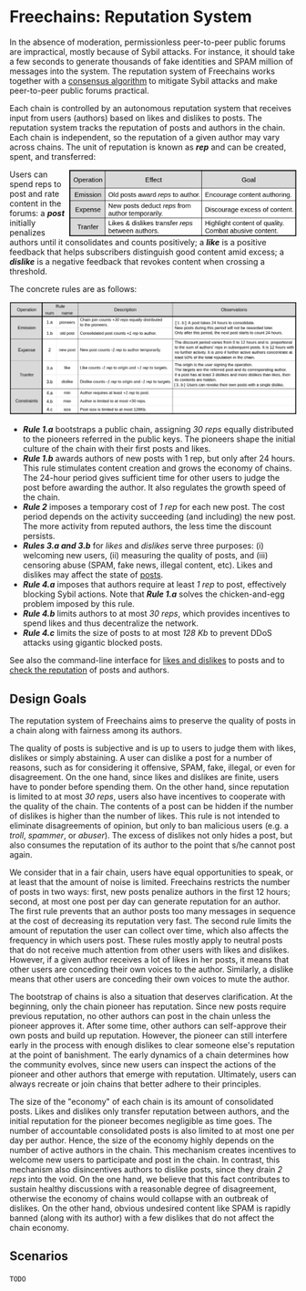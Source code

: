 # Freechains: Reputation System

In the absence of moderation, permissionless peer-to-peer public forums are
impractical, mostly because of Sybil attacks.
For instance, it should take a few seconds to generate thousands of fake
identities and SPAM million of messages into the system.
The reputation system of Freechains works together with a
[consensus algorithm](cons.md) to mitigate Sybil attacks and make peer-to-peer
public forums practical.

Each chain is controlled by an autonomous reputation system that receives input
from users (authors) based on likes and dislikes to posts.
The reputation system tracks the reputation of posts and authors in the chain.
Each chain is independent, so the reputation of a given author may vary across
chains.
The unit of reputation is known as ***rep*** and can be created, spent, and
transferred:

<img src="general.png" width="400" align="right">

Users can spend reps to post and rate content in the forums:
    a ***post*** initially penalizes authors until it consolidates and counts positively;
    a ***like*** is a positive feedback that helps subscribers distinguish good content amid excess;
    a ***dislike*** is a negative feedback that revokes content when crossing a threshold.

The concrete rules are as follows:

<img src="rules.png">

- ***Rule 1.a*** bootstraps a public chain, assigning *30 reps* equally
  distributed to the pioneers referred in the public keys.
  The pioneers shape the initial culture of the chain with their first posts
  and likes.
- ***Rule 1.b*** awards authors of new posts with 1 rep, but only after 24
  hours.
  This rule stimulates content creation and grows the economy of chains.
  The 24-hour period gives sufficient time for other users to judge the post
  before awarding the author.
  It also regulates the growth speed of the chain.
- ***Rule 2*** imposes a temporary cost of *1 rep* for each new post.
  The cost period depends on the activity succeeding (and including) the new
  post.
  The more activity from reputed authors, the less time the discount persists.
- ***Rules 3.a and 3.b*** for *likes* and *dislikes* serve three purposes:
    (i) welcoming new users,
    (ii) measuring the quality of posts, and
    (iii) censoring abuse (SPAM, fake news, illegal content, etc).
  Likes and dislikes may affect the state of [posts](blocks.md).
- ***Rule 4.a*** imposes that authors require at least *1 rep* to post,
  effectively blocking Sybil actions.
  Note that ***Rule 1.a*** solves the chicken-and-egg problem imposed by this
  rule.
- ***Rule 4.b*** limits authors to at most *30 reps*, which provides incentives
  to spend likes and thus decentralize the network.
- ***Rule 4.c*** limits the size of posts to at most *128 Kb* to prevent DDoS
  attacks using gigantic blocked posts.

See also the command-line interface for
    [likes and dislikes](cmds.md#chain-like--dislike) to posts
    and to [check the reputation](cmds.md#chain-reps) of posts and authors.

## Design Goals

The reputation system of Freechains aims to preserve the quality of posts in a
chain along with fairness among its authors.

The quality of posts is subjective and is up to users to judge them with likes,
dislikes or simply abstaining.
A user can dislike a post for a number of reasons, such as for considering it
offensive, SPAM, fake, illegal, or even for disagreement.
On the one hand, since likes and dislikes are finite, users have to ponder
before spending them.
On the other hand, since reputation is limited to at most *30 reps*, users also
have incentives to cooperate with the quality of the chain.
The contents of a post can be hidden if the number of dislikes is higher than
the number of likes.
This rule is not intended to eliminate disagreements of opinion, but only to
ban malicious users (e.g. a *troll*, *spammer*, or *abuser*).
The excess of dislikes not only hides a post, but also consumes the reputation
of its author to the point that s/he cannot post again.

We consider that in a fair chain, users have equal opportunities to speak, or
at least that the amount of noise is limited.
Freechains restricts the number of posts in two ways: first, new posts penalize
authors in the first 12 hours; second, at most one post per day can generate
reputation for an author.
The first rule prevents that an author posts too many messages in sequence at
the cost of decreasing its reputation very fast.
The second rule limits the amount of reputation the user can collect over time,
which also affects the frequency in which users post.
These rules mostly apply to neutral posts that do not receive much attention
from other users with likes and dislikes.
However, if a given author receives a lot of likes in her posts, it means that
other users are conceding their own voices to the author.
Similarly, a dislike means that other users are conceding their own voices to
mute the author.

The bootstrap of chains is also a situation that deserves clarification.
At the beginning, only the chain pioneer has reputation.
Since new posts require previous reputation, no other authors can post in the
chain unless the pioneer approves it.
After some time, other authors can self-approve their own posts and build up
reputation.
However, the pioneer can still interfere early in the process with enough
dislikes to clear someone else's reputation at the point of banishment.
The early dynamics of a chain determines how the community evolves, since new
users can inspect the actions of the pioneer and other authors that emerge with
reputation.
Ultimately, users can always recreate or join chains that better adhere to
their principles.

The size of the "economy" of each chain is its amount of consolidated posts.
Likes and dislikes only transfer reputation between authors, and the initial
reputation for the pioneer becomes negligible as time goes.
The number of accountable consolidated posts is also limited to at most one per
day per author.
Hence, the size of the economy highly depends on the number of active authors
in the chain.
This mechanism creates incentives to welcome new users to participate and post
in the chain.
In contrast, this mechanism also disincentives authors to dislike posts, since
they drain *2 reps* into the void.
On the one hand, we believe that this fact contributes to sustain healthy
discussions with a reasonable degree of disagreement, otherwise the economy of
chains would collapse with an outbreak of dislikes.
On the other hand, obvious undesired content like SPAM is rapidly banned (along
with its author) with a few dislikes that do not affect the chain economy.

## Scenarios

`TODO`

<!--
- uber
- mercado livre
- homogeneous group
- heterogeneous group
- news site
-->
